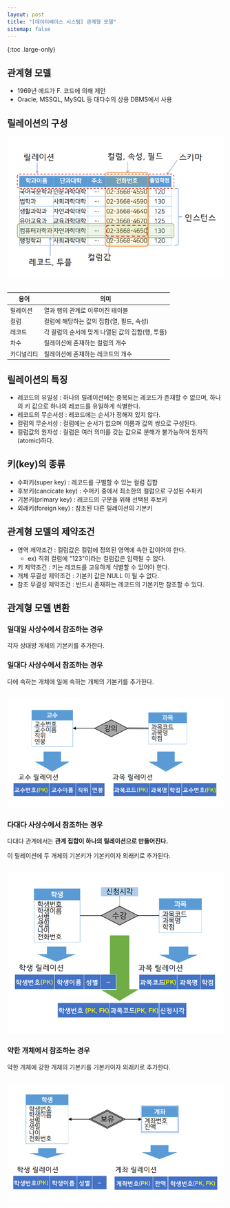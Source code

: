 ```yaml
---
layout: post
title: "[데이터베이스 시스템] 관계형 모델"
sitemap: false
---
```


{:toc .large-only}

## 관계형 모델

- 1969년 에드가 F. 코드에 의해 제안
- Oracle, MSSQL, MySQL 등 대다수의 상용 DBMS에서 사용

## 릴레이션의 구성

<img src="/assets/img/blog/2024-06-08-relational-model_01.png" style="margin-bottom:15px;">

| 용어       | 의미                                             |
| ---------- | ------------------------------------------------ |
| 릴레이션   | 열과 행의 관계로 이루어진 테이블                 |
| 컬럼       | 컬럼에 해당하는 값의 집합(열, 필드, 속성)        |
| 레코드     | 각 컬럼의 순서에 맞게 나열된 값의 집합(행, 투플) |
| 차수       | 릴레이션에 존재하는 컬럼의 개수                  |
| 카디널리티 | 릴레이션에 존재하는 레코드의 개수                |

## 릴레이션의 특징

- 레코드의 유일성 : 하나의 릴레이션에는 중복되는 레코드가 존재할 수 없으며, 하나의 키 값으로 하나의 레코드를 유일하게 식별한다.
- 레코드의 무순서성 : 레코드에는 순서가 정해져 있지 않다.
- 컬럼의 무순서성 : 컬럼에는 순서가 없으며 이름과 값의 쌍으로 구성된다.
- 컬럼값의 원자성 : 컬럼은 여러 의미를 갖는 값으로 분해가 불가능하며 원자적(atomic)하다.

## 키(key)의 종류

- 수퍼키(super key) : 레코드를 구별할 수 있는 컬럼 집합
- 후보키(cancicate key) : 수퍼키 중에서 최소한의 컬럼으로 구성된 수퍼키
- 기본키(primary key) : 레코드의 구분을 위해 선택된 후보키
- 외래키(foreign key) : 참조된 다른 릴레이션의 기본키

## 관계형 모델의 제약조건

- 영역 제약조건 : 컬럼값은 컬럼에 정의된 영역에 속한 값이어야 한다.
  - ex) 직위 컬럼에 "123"이라는 컬럼값은 입력될 수 없다.
- 키 제약조건 : 키는 레코드를 고유하게 식별할 수 있어야 한다.
- 개체 무결성 제약조건 : 기본키 값은 NULL 이 될 수 없다.
- 참조 무결성 제약조건 : 반드시 존재하는 레코드의 기본키만 참조할 수 있다.

## 관계형 모델 변환

### 일대일 사상수에서 참조하는 경우

각자 상대방 개체의 기본키를 추가한다.

### 일대다 사상수에서 참조하는 경우

다에 속하는 개체에 일에 속하는 개체의 기본키를 추가한다.

<img src="/assets/img/blog/2024-06-08-relational-model_03.png" style="margin-top:15px;">

### 다대다 사상수에서 참조하는 경우

다대다 관계에서는 **관계 집합이 하나의 릴레이션으로 만들어진다.**

이 릴레이션에 두 개체의 기본키가 기본키이자 외래키로 추가된다.

<img src="/assets/img/blog/2024-06-08-relational-model_02.png" style="margin-top:15px;">

### 약한 개체에서 참조하는 경우

약한 개체에 강한 개체의 기본키를 기본키이자 외래키로 추가한다.

<img src="/assets/img/blog/2024-06-08-relational-model_04.png" style="margin-top:15px;">
